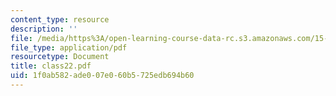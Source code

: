 ```yaml
---
content_type: resource
description: ''
file: /media/https%3A/open-learning-course-data-rc.s3.amazonaws.com/15-535-business-analysis-using-financial-statements-spring-2003/1f0ab582ade007e060b5725edb694b60_class22.pdf
file_type: application/pdf
resourcetype: Document
title: class22.pdf
uid: 1f0ab582-ade0-07e0-60b5-725edb694b60
---
```


